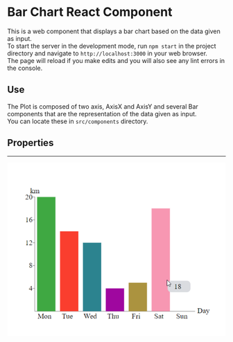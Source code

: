 # Bar Chart React Component

This is a web component that displays a bar chart based on the data given as input.\
To start the server in the development mode, run `npm start` in the project directory and navigate to `http://localhost:3000` in your web browser.\
The page will reload if you make edits and you will also see any lint errors in the console.

## Use

The Plot is composed of two axis, AxisX and AxisY and several Bar components that are the representation of the data given as input.\
You can locate these in `src/components` directory.

## Properties
___
![Bar Chart Component](https://github.com/andreeaneacsu33/bar-chart-component/blob/master/public/bar-chart-component.png?raw=true)
